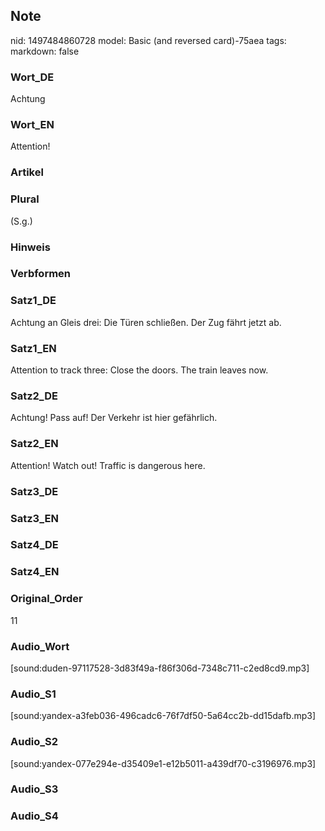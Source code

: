 ## Note
nid: 1497484860728
model: Basic (and reversed card)-75aea
tags: 
markdown: false

### Wort_DE
Achtung

### Wort_EN
Attention!

### Artikel


### Plural
(S.g.)

### Hinweis


### Verbformen


### Satz1_DE
Achtung an Gleis drei: Die Türen schließen. Der Zug fährt jetzt ab.

### Satz1_EN
Attention to track three: Close the doors. The train leaves now.

### Satz2_DE
Achtung! Pass auf! Der Verkehr ist hier gefährlich.

### Satz2_EN
Attention! Watch out! Traffic is dangerous here.

### Satz3_DE


### Satz3_EN


### Satz4_DE


### Satz4_EN


### Original_Order
11

### Audio_Wort
[sound:duden-97117528-3d83f49a-f86f306d-7348c711-c2ed8cd9.mp3]

### Audio_S1
[sound:yandex-a3feb036-496cadc6-76f7df50-5a64cc2b-dd15dafb.mp3]

### Audio_S2
[sound:yandex-077e294e-d35409e1-e12b5011-a439df70-c3196976.mp3]

### Audio_S3


### Audio_S4

